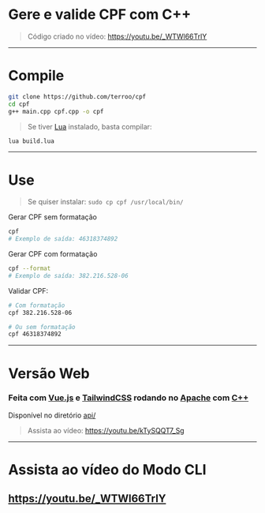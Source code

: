 # Gere e valide CPF com C++
> Código criado no vídeo: <https://youtu.be/_WTWl66TrlY>

---

# Compile
```bash
git clone https://github.com/terroo/cpf
cd cpf
g++ main.cpp cpf.cpp -o cpf
```

> Se tiver [Lua](https://terminalroot.com.br/tags#lua) instalado, basta compilar:
```bash
lua build.lua
```

---

# Use
> Se quiser instalar: `sudo cp cpf /usr/local/bin/`

Gerar CPF sem formatação
```bash
cpf 
# Exemplo de saída: 46318374892
```

Gerar CPF com formatação
```bash
cpf --format
# Exemplo de saída: 382.216.528-06
```

Validar CPF:
```bash
# Com formatação
cpf 382.216.528-06

# Ou sem formatação
cpf 46318374892
```

---

# Versão Web
### Feita com [Vue.js](https://github.com/vuejs) e [TailwindCSS](https://github.com/tailwindlabs/tailwindcss) rodando no [Apache](https://github.com/apache) com [C++](https://terminalroot.com.br/tags#cpp)
Disponível no diretório [api/](./api)
> Assista ao vídeo: <https://youtu.be/kTySQQT7_Sg>

---

# Assista ao vídeo do Modo CLI
## <https://youtu.be/_WTWl66TrlY>

